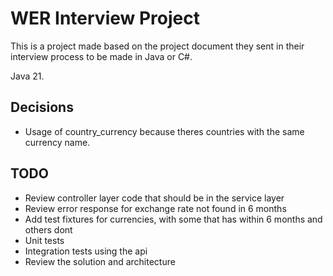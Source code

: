 # WER Interview Project

This is a project made based on the project document they sent in their interview process to be made in Java or C#.

Java 21.

## Decisions
- Usage of country_currency because theres countries with the same currency name.

## TODO
- Review controller layer code that should be in the service layer
- Review error response for exchange rate not found in 6 months
- Add test fixtures for currencies, with some that has within 6 months and others dont
- Unit tests
- Integration tests using the api
- Review the solution and architecture
